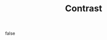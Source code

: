 ---
layout: photo
modal: true
thumb: https://csnapmediahost.github.io/assets1/Thumbs/Contrast.jpg
full: https://csnapmediahost.github.io/assets1/Render/Contrast.jpg
size: small
ar: landscape
body: false
title: "Contrast"
tags: man-made
---